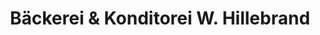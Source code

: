---
title: "Bäckerei & Konditorei W. Hillebrand"
url: /rostock/baeckerei-und-konditorei-w-hillebrand/
shop: Bäckerei
---